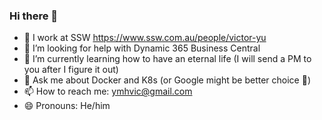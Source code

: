 ### Hi there 👋

<!--
**VictorYMH/VictorYMH** is a ✨ _special_ ✨ repository because its `README.md` (this file) appears on your GitHub profile.
-->
- 🔭 I work at SSW https://www.ssw.com.au/people/victor-yu
- 🤔 I’m looking for help with Dynamic 365 Business Central
- 🌱 I’m currently learning how to have an eternal life (I will send a PM to you after I figure it out)
- 💬 Ask me about Docker and K8s (or Google might be better choice 💨)
- 📫 How to reach me: ymhvic@gmail.com
- 😄 Pronouns: He/him
